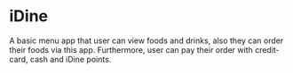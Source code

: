 # iDine
A basic menu app that user can view foods and drinks, also they can order their foods via this app. Furthermore, user can pay their order with credit-card, cash and iDine points.
